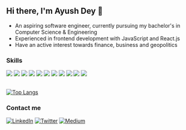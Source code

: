 <h2>Hi there, I'm Ayush Dey 👋</h2>

- An aspiring software engineer, currently pursuing my bachelor's in Computer Science & Engineering
- Experienced in frontend development with JavaScript and React.js
- Have an active interest towards finance, business and geopolitics 


### Skills
<img src="https://img.shields.io/badge/-JavaScript-black?style=flat&logo=Javascript" /> <img src="https://img.shields.io/badge/-React.js-black?style=flat&logo=React" /> <img src="https://img.shields.io/badge/-C%20&%20C++-659ad2?style=flat&logo=c%2B%2B&logoColor=ffffff"> <img src = "https://img.shields.io/badge/-HTML5-E34F26?style=flat&logo=html5&logoColor=white"> <img src = "https://img.shields.io/badge/-CSS3-1572B6?style=flat&logo=css3&logoColor=white" /> <img src="https://img.shields.io/badge/-Firebase-black?style=flat&logo=Firebase"> <img src="https://img.shields.io/badge/-Bootstrap-563D7C?style=flat&logo=bootstrap&logoColor=white"> <img src="https://img.shields.io/badge/-REST API-black?style=flat"> <img src="https://img.shields.io/badge/-Material UI-0d3c61?style=flat" /> <img src="https://img.shields.io/badge/-Ant Design-red?style=flat" /> <img src="https://img.shields.io/badge/-Python%203-blue?style=flat&logo=python&logoColor=white"><br /><br />

[![Top Langs](https://github-readme-stats.vercel.app/api/top-langs/?username=its-ayush-07&hide=jupyter%20notebook&layout=compact&theme=dark)](https://github.com/its-ayush-07/github-readme-stats)

### Contact me
<p>
<a href="https://www.linkedin.com/in/ayush-dey-908567200/" rel="nofollow"><img alt="LinkedIn" src="https://camo.githubusercontent.com/a493f6833f99fb3c85788d6d9305e6b7a42b838e5ee5d138fd9a8214a7e77472/68747470733a2f2f696d672e736869656c64732e696f2f62616467652f6c696e6b6564696e2d2532333030373742352e7376673f267374796c653d666f722d7468652d6261646765266c6f676f3d6c696e6b6564696e266c6f676f436f6c6f723d7768697465" data-canonical-src="https://img.shields.io/badge/linkedin-%230077B5.svg?&amp;style=for-the-badge&amp;logo=linkedin&amp;logoColor=white" style="max-width:100%;"></a>   
<a href="https://twitter.com/its_ayush_07" rel="nofollow"><img alt="Twitter" src="https://camo.githubusercontent.com/e1c2fd3bcd4ed13889ed78d1e814261a7cfbc79ae826198b7813850b15a8d956/68747470733a2f2f696d672e736869656c64732e696f2f62616467652f747769747465722d2532333144413146322e7376673f267374796c653d666f722d7468652d6261646765266c6f676f3d74776974746572266c6f676f436f6c6f723d7768697465" data-canonical-src="https://img.shields.io/badge/twitter-%231DA1F2.svg?&amp;style=for-the-badge&amp;logo=twitter&amp;logoColor=white" style="max-width:100%;"></a>
<a href="https://medium.com/@ayush.dey710" rel="nofollow"><img alt="Medium" src="https://camo.githubusercontent.com/49c80c79c674e543c2c7c2ee7930cc15791f4bd56da17c4b3c91c273349bef8d/68747470733a2f2f696d672e736869656c64732e696f2f62616467652f6d656469756d2d2532333132313030452e7376673f267374796c653d666f722d7468652d6261646765266c6f676f3d6d656469756d266c6f676f436f6c6f723d7768697465" data-canonical-src="https://img.shields.io/badge/medium-%2312100E.svg?&amp;style=for-the-badge&amp;logo=medium&amp;logoColor=white" style="max-width:100%;"></a>
</p>
